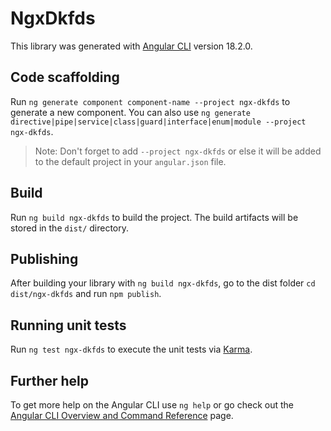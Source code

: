 # NgxDkfds

This library was generated with [Angular CLI](https://github.com/angular/angular-cli) version 18.2.0.

## Code scaffolding

Run `ng generate component component-name --project ngx-dkfds` to generate a new component. You can also use `ng generate directive|pipe|service|class|guard|interface|enum|module --project ngx-dkfds`.
> Note: Don't forget to add `--project ngx-dkfds` or else it will be added to the default project in your `angular.json` file.

## Build

Run `ng build ngx-dkfds` to build the project. The build artifacts will be stored in the `dist/` directory.

## Publishing

After building your library with `ng build ngx-dkfds`, go to the dist folder `cd dist/ngx-dkfds` and run `npm publish`.

## Running unit tests

Run `ng test ngx-dkfds` to execute the unit tests via [Karma](https://karma-runner.github.io).

## Further help

To get more help on the Angular CLI use `ng help` or go check out the [Angular CLI Overview and Command Reference](https://angular.dev/tools/cli) page.
